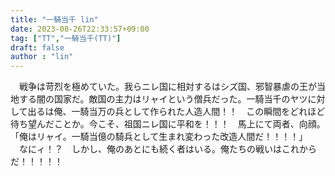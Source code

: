 ```yaml
---
title: "一騎当千 lin"
date: 2023-08-26T22:33:57+09:00
tag: ["TT","一騎当千(TT)"]
draft: false
author : "lin"
---
```


　戦争は苛烈を極めていた。我らニレ国に相対するはシズ国、邪智暴虐の王が当地する闇の国家だ。敵国の主力はリャイという僧兵だった。一騎当千のヤツに対して出るは俺、一騎当万の兵として作られた人造人間！！　この瞬間をどれほど待ち望んだことか。今こそ、祖国ニレ国に平和を！！！　馬上にて両者、向顔。
<br>
「俺はリャイ。一騎当億の騎兵として生まれ変わった改造人間だ！！！！」  <br>
　なにィ！？　しかし、俺のあとにも続く者はいる。俺たちの戦いはこれからだ！！！！！　
